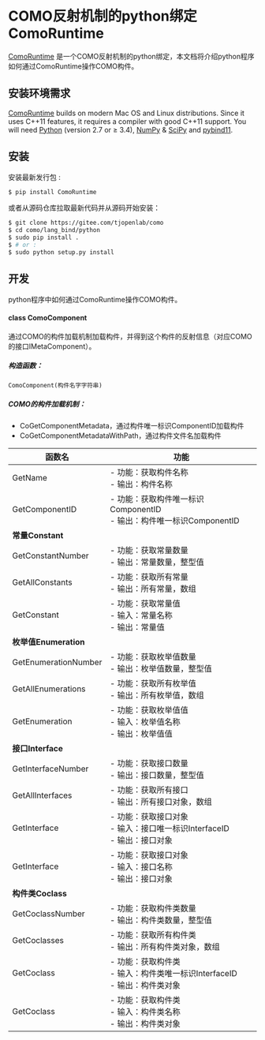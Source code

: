 # COMO反射机制的python绑定ComoRuntime



[ComoRuntime](https://gitee.com/tjopenlab/como) 是一个COMO反射机制的python绑定，本文档将介绍python程序如何通过ComoRuntime操作COMO构件。




## 安装环境需求

[ComoRuntime](https://ComoRuntime.cc/) builds on modern Mac OS and Linux distributions.
Since it uses C\++11 features, it requires a compiler with good C++11 support. You will need [Python](https://www.python.org/) (version 2.7 or ≥ 3.4), [NumPy](http://www.numpy.org/) & [SciPy](https://www.scipy.org/) and [pybind11](https://github.com/pybind/pybind11).



## 安装

安装最新发行包 :
```bash
$ pip install ComoRuntime
```

或者从源码仓库拉取最新代码并从源码开始安装：
```bash
$ git clone https://gitee.com/tjopenlab/como
$ cd como/lang_bind/python
$ sudo pip install .
$ # or :
$ sudo python setup.py install
```



## 开发

python程序中如何通过ComoRuntime操作COMO构件。

#### class ComoComponent

通过COMO的构件加载机制加载构件，并得到这个构件的反射信息（对应COMO的接口IMetaComponent）。

##### 构造函数：

```python
ComoComponent(构件名字字符串)
```

##### COMO的构件加载机制：

- CoGetComponentMetadata，通过构件唯一标识ComponentID加载构件
- CoGetComponentMetadataWithPath，通过构件文件名加载构件

| 函数名            | 功能                                     |
| ----------------- | ---------------------------------------- |
| GetName           | - 功能：获取构件名称<br>- 输出：构件名称 |
| GetComponentID    | - 功能：获取构件唯一标识ComponentID<br>- 输出：构件唯一标识ComponentID |
| **常量Constant** |  |
| GetConstantNumber | - 功能：获取常量数量<br>- 输出：常量数量，整型值 |
| GetAllConstants   | - 功能：获取所有常量<br>- 输出：所有常量，数组 |
| GetConstant       | - 功能：获取常量值<br>- 输入：常量名称<br>- 输出：常量值|
| **枚举值Enumeration** |  |
| GetEnumerationNumber | - 功能：获取枚举值数量<br>- 输出：枚举值数量，整型值 |
| GetAllEnumerations   | - 功能：获取所有枚举值<br>- 输出：所有枚举值，数组 |
| GetEnumeration       | - 功能：获取枚举值值<br>- 输入：枚举值名称<br>- 输出：枚举值值|
| **接口Interface** |  |
| GetInterfaceNumber | - 功能：获取接口数量<br>- 输出：接口数量，整型值 |
| GetAllInterfaces   | - 功能：获取所有接口<br>- 输出：所有接口对象，数组 |
| GetInterface       | - 功能：获取接口对象<br>- 输入：接口唯一标识InterfaceID<br>- 输出：接口对象 |
| GetInterface       | - 功能：获取接口对象<br>- 输入：接口名称<br>- 输出：接口对象 |
| **构件类Coclass** |  |
| GetCoclassNumber | - 功能：获取构件类数量<br>- 输出：构件类数量，整型值 |
| GetCoclasses   | - 功能：获取所有构件类<br>- 输出：所有构件类对象，数组 |
| GetCoclass       | - 功能：获取构件类<br>- 输入：构件类唯一标识InterfaceID<br>- 输出：构件类对象 |
| GetCoclass       | - 功能：获取构件类<br>- 输入：构件类名称<br>- 输出：构件类对象 |
